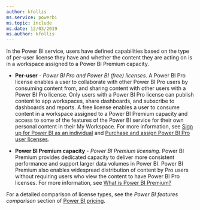 ```yaml
---
author: kfollis
ms.service: powerbi
ms.topic: include
ms.date: 12/03/2019
ms.author: kfollis
---
```


In the Power BI service, users have defined capabilities based on the type of per-user license they have and whether the content they are acting on is in a workspace assigned to a Power BI Premium capacity.

* **Per-user** - *Power BI Pro and Power BI (free) licenses*. A Power BI Pro license enables a user to collaborate with other Power BI Pro users by consuming content from, and sharing content with other users with a Power BI Pro license. Only users with a Power BI Pro license can publish content to app workspaces, share dashboards, and subscribe to dashboards and reports. A free license enables a user to consume content in a workspace assigned to a Power BI Premium capacity and access to some of the features of the Power BI service for their own personal content in their My Workspace. For more information, see [Sign up for Power BI as an individual](../service-self-service-signup-for-power-bi.md) and [Purchase and assign Power BI Pro user licenses](../admin/service-admin-purchasing-power-bi-pro.md).

* **Power BI Premium capacity** - *Power BI Premium licensing*. Power BI Premium provides dedicated capacity to deliver more consistent performance and support larger data volumes in Power BI. Power BI Premium also enables widespread distribution of content by Pro users without requiring users who view the content to have Power BI Pro licenses. For more information, see [What is Power BI Premium?](../admin/service-premium-what-is.md)

For a detailed comparison of license types, see the _Power BI features comparison_ section of [Power BI pricing](https://powerbi.microsoft.com/pricing/).
